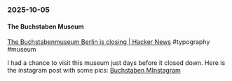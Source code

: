 ### 2025-10-05
#### The Buchstaben Museum
[The Buchstabenmuseum Berlin is closing \| Hacker News](https://news.ycombinator.com/item?id=45472678) #typography #museum

I had a chance to visit this museum just days before it closed down. Here is the instagram post with some pics: [Buchstaben MInstagram](https://www.instagram.com/p/DPYRTczCKQm/?img_index=1)

